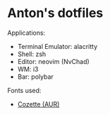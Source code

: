 # Anton's dotfiles

Applications:

- Terminal Emulator: alacritty
- Shell: zsh
- Editor: neovim (NvChad)
- WM: i3
- Bar: polybar

Fonts used:

- [Cozette (AUR)]("https://aur.archlinux.org/packages/cozette-ttf")
